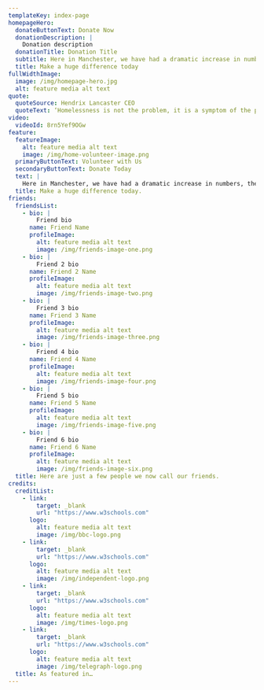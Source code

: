 ```yaml
---
templateKey: index-page
homepageHero:
  donateButtonText: Donate Now
  donationDescription: |
    Donation description
  donationTitle: Donation Title
  subtitle: Here in Manchester, we have had a dramatic increase in numbers, the likes that have never been seen before and it is increasing every day.
  title: Make a huge difference today
fullWidthImage:
  image: /img/homepage-hero.jpg
  alt: feature media alt text
quote:
  quoteSource: Hendrix Lancaster CEO
  quoteText: ‘Homelessness is not the problem, it is a symptom of the problem’
video:
  videoId: 8rn5Yef9OGw
feature:
  featureImage:
    alt: feature media alt text
    image: /img/home-volunteer-image.png
  primaryButtonText: Volunteer with Us
  secondaryButtonText: Donate Today
  text: |
    Here in Manchester, we have had a dramatic increase in numbers, the likes that have never been seen before and it is increasing every day.
  title: Make a huge difference today.
friends:
  friendsList:
    - bio: |
        Friend bio
      name: Friend Name
      profileImage:
        alt: feature media alt text
        image: /img/friends-image-one.png
    - bio: |
        Friend 2 bio
      name: Friend 2 Name
      profileImage:
        alt: feature media alt text
        image: /img/friends-image-two.png
    - bio: |
        Friend 3 bio
      name: Friend 3 Name
      profileImage:
        alt: feature media alt text
        image: /img/friends-image-three.png
    - bio: |
        Friend 4 bio
      name: Friend 4 Name
      profileImage:
        alt: feature media alt text
        image: /img/friends-image-four.png
    - bio: |
        Friend 5 bio
      name: Friend 5 Name
      profileImage:
        alt: feature media alt text
        image: /img/friends-image-five.png
    - bio: |
        Friend 6 bio
      name: Friend 6 Name
      profileImage:
        alt: feature media alt text
        image: /img/friends-image-six.png
  title: Here are just a few people we now call our friends.
credits:
  creditList:
    - link:
        target: _blank
        url: "https://www.w3schools.com"
      logo:
        alt: feature media alt text
        image: /img/bbc-logo.png
    - link:
        target: _blank
        url: "https://www.w3schools.com"
      logo:
        alt: feature media alt text
        image: /img/independent-logo.png
    - link:
        target: _blank
        url: "https://www.w3schools.com"
      logo:
        alt: feature media alt text
        image: /img/times-logo.png
    - link:
        target: _blank
        url: "https://www.w3schools.com"
      logo:
        alt: feature media alt text
        image: /img/telegraph-logo.png
  title: As featured in…
---
```

